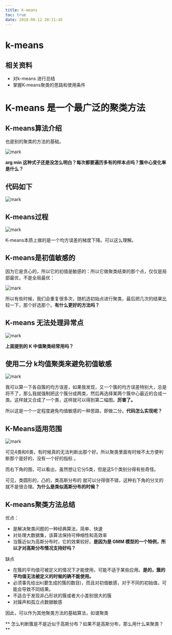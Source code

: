 ```yaml
---
title: k-means
toc: true
date: 2018-08-12 20:11:45
---
```

# k-means

## 相关资料

* 对k-means 进行总结
* 掌握K-means聚类的思路和使用条件



# K-means 是一个最广泛的聚类方法




## K-means算法介绍


也是别的聚类的方法的基础。


![mark](http://pacdb2bfr.bkt.clouddn.com/blog/image/180728/1E9mB39AJm.png?imageslim)

**arg min 这种式子还是没怎么明白？每次都要遍历多有的样本点吗？簇中心变化率是什么？**


## 代码如下




![mark](http://pacdb2bfr.bkt.clouddn.com/blog/image/180728/CIAFD0HDgL.png?imageslim)




## K-means过程


![mark](http://pacdb2bfr.bkt.clouddn.com/blog/image/180728/2al4j6CFaD.png?imageslim)

K-means本质上做的是一个均方误差的梯度下降。可以这么理解。


## K-means是初值敏感的


因为它是贪心的，所以它的初值是敏感的：所以它做聚类结束的那个点，仅仅是局部最优，不是全局最优：

![mark](http://pacdb2bfr.bkt.clouddn.com/blog/image/180728/jkKmHemBlJ.png?imageslim)

所以有些时候，我们会重复很多次，随机选初始点进行聚类，最后把几次的结果比较一下，那个好选那个。**有什么更好的方法吗？**


## K-means 无法处理异常点


![mark](http://pacdb2bfr.bkt.clouddn.com/blog/image/180728/jcflFhmd7H.png?imageslim)

**上面提到的 K 中值聚类经常用吗？**


## 使用二分 k均值聚类来避免初值敏感

![mark](http://pacdb2bfr.bkt.clouddn.com/blog/image/180728/AD2d3IJc1j.png?imageslim)

我可以算一下各自簇的均方误差，如果我发现，又一个簇的均方误差特别大，总是将不了，那么我就强制把这个簇分成两类，然后再选择某两个簇中心最近的合成一类。这样就又合成了一个类，这样就可以得到第二幅图。**厉害了。**

所以这是一个一定程度避免均值敏感的一种思路，即做二分。**代码怎么实现呢？**


## K-Means适用范围


![mark](http://pacdb2bfr.bkt.clouddn.com/blog/image/180728/bck9fLgJdA.png?imageslim)

可见4类和6类，有时候真的无法判断出那个好。所以聚类里面有时候不太方便判断那个是好的，没有一个好的指标 。

而右下角的图，可以看出，虽然想让它分5类，但是这5个类别分得有些奇怪。

可见，类圆形的，凸的，类高斯分布的 就可以分得很不错，这种右下角的分叉的就不是很合理。**为什么是类似高斯分布的时候？**


## K-means聚类方法总结


优点：

  * 是解决聚类问题的一种经典算法，简单、快速
  * 对处理大数据集，该算法保持可伸缩性和高效率
  * 当簇近似为高斯分布时，它的效果较好。**是因为是 GMM 模型的一个特例，所以才对高斯分布情况支持好吗？**


缺点


  * 在簇的平均值可被定义的情况下才能使用，可能不适于某些应用。**是的，簇的平均值无法被定义的时候的确不能使用。**
  * 必须事先给出k(要生成的簇的数目)，而且对初值敏感，对于不同的初始值，可能会导致不同结果。
  * 不适合于发现非凸形状的簇或者大小差别很大的簇
  * 对躁声和孤立点数据敏感


因此，可以作为其他聚类方法的基础算法，如谱聚类

** 怎么判断簇是不是近似于高斯分布？如果不是高斯分布，那么用什么来聚类？**
